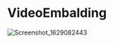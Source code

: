 # VideoEmbalding
![Screenshot_1629082443](https://user-images.githubusercontent.com/74593517/129505453-090e68ab-9ae0-4110-b0da-c42356ef75cf.png)
